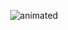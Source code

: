 <!--### Hi there 👋-->


<p align="center">
  <img src="https://media.giphy.com/media/DjQZeqf3HqAQBqu45D/giphy.gif" alt="animated" />
</p>



<!--
**d-dimos/d-dimos** is a ✨ _special_ ✨ repository because its `README.md` (this file) appears on your GitHub profile.

Here are some ideas to get you started:

- 🔭 I’m currently working on ...
- 🌱 I’m currently learning ...
- 👯 I’m looking to collaborate on ...
- 🤔 I’m looking for help with ...
- 💬 Ask me about ...
- 📫 How to reach me: ...
- 😄 Pronouns: ...
- ⚡ Fun fact: ...
-->
